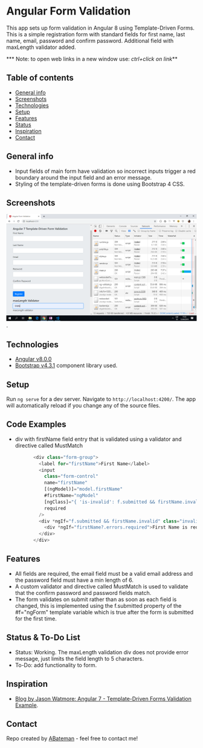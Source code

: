 # Angular Form Validation

This app sets up form validation in Angular 8 using Template-Driven Forms. This is a simple registration form with standard fields for first name, last name, email, password and confirm password. Additional field with maxLength validator added.

*** Note: to open web links in a new window use: _ctrl+click on link_**

## Table of contents

* [General info](#general-info)
* [Screenshots](#screenshots)
* [Technologies](#technologies)
* [Setup](#setup)
* [Features](#features)
* [Status](#status)
* [Inspiration](#inspiration)
* [Contact](#contact)

## General info

* Input fields of main form have validation so incorrect inputs trigger a red boundary around the input field and an error message.
* Styling of the template-driven forms is done using Bootstrap 4 CSS.

## Screenshots

![Example screenshot](./img/form-validation.png).

## Technologies

* [Angular v8.0.0](https://angular.io/)
* [Bootstrap v4.3.1](https://getbootstrap.com/) component library used.

## Setup

Run `ng serve` for a dev server. Navigate to `http://localhost:4200/`. The app will automatically reload if you change any of the source files.

## Code Examples

* div with firstName field entry that is validated using a validator and directive called MustMatch

```typescript
          <div class="form-group">
            <label for="firstName">First Name</label>
            <input
              class="form-control"
              name="firstName"
              [(ngModel)]="model.firstName"
              #firstName="ngModel"
              [ngClass]="{ 'is-invalid': f.submitted && firstName.invalid }"
              required
            />
            <div *ngIf="f.submitted && firstName.invalid" class="invalid-feedback ">
              <div *ngIf="firstName?.errors.required">First Name is required</div>
            </div>
          </div>

```

## Features

* All fields are required, the email field must be a valid email address and the password field must have a min length of 6.
* A custom validator and directive called MustMatch is used to validate that the confirm password and password fields match.
* The form validates on submit rather than as soon as each field is changed, this is implemented using the f.submitted property of the #f="ngForm" template variable which is true after the form is submitted for the first time.

## Status & To-Do List

* Status: Working. The maxLength validation div does not provide error message, just limits the field length to 5 characters.
* To-Do: add functionality to form.

## Inspiration

* [Blog by Jason Watmore: Angular 7 - Template-Driven Forms Validation Example](http://jasonwatmore.com/post/2018/11/10/angular-7-template-driven-forms-validation-example).

## Contact

Repo created by [ABateman](https://www.andrewbateman.org) - feel free to contact me!
